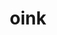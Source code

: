 ---
category: 4-letters
denotation: null
name: oink
reference_link: https://www.etymonline.com/word/oink
root_language: null
root_name: null
title: oink
type: free
word_sums:
- respelling: oink
  sum: 'Oink + '
---